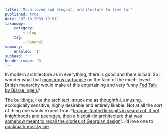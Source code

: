 ```yaml
---
title: 'Much-loved and elegant: architecture to live for'
published: true
date: '07-10-2009 19:51'
taxonomy:
    category:
        - blog
    tag:
        - General
summary:
    enabled: '1'
subhead: " "
header_image: '0'
---
```


In modern architecture as in everything, there is good and there is bad. So I wonder what that [monstrous carbuncle](https://www.princeofwales.gov.uk/speech/speech-hrh-prince-wales-150th-anniversary-royal-institute-british-architects-riba-royal-gala) on the face of the much-loved British monarchy would make of this entertaining and very funny [Ted Talk by Bjarke Ingels](https://www.ted.com/talks/bjarke_ingels_3_warp_speed_architecture_tales)?

The buildings, like the architect, struck me as thoughtful, amusing, ecologically sensitive, highly desirable and entirely likable. Not at all the sort of thing one would expect from “[brogue-footed lickspits in search of, if not knighthoods and peerages, then a biscuit-tin architecture that was somehow meant to recall the glories of Georgian design](https://www.theguardian.com/artanddesign/2004/may/17/architecture.regeneration)”. I’d love one to [pockmark my skyline](https://www.theguardian.com/uk/2008/feb/01/design.architecture).


